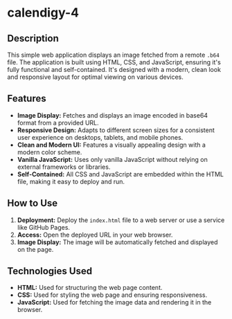 # calendigy-4

## Description

This simple web application displays an image fetched from a remote `.b64` file. The application is built using HTML, CSS, and JavaScript, ensuring it's fully functional and self-contained. It's designed with a modern, clean look and responsive layout for optimal viewing on various devices.

## Features

- **Image Display:** Fetches and displays an image encoded in base64 format from a provided URL.
- **Responsive Design:** Adapts to different screen sizes for a consistent user experience on desktops, tablets, and mobile phones.
- **Clean and Modern UI:** Features a visually appealing design with a modern color scheme.
- **Vanilla JavaScript:** Uses only vanilla JavaScript without relying on external frameworks or libraries.
- **Self-Contained:** All CSS and JavaScript are embedded within the HTML file, making it easy to deploy and run.

## How to Use

1.  **Deployment:** Deploy the `index.html` file to a web server or use a service like GitHub Pages.
2.  **Access:** Open the deployed URL in your web browser.
3.  **Image Display:** The image will be automatically fetched and displayed on the page.

## Technologies Used

-   **HTML:** Used for structuring the web page content.
-   **CSS:** Used for styling the web page and ensuring responsiveness.
-   **JavaScript:** Used for fetching the image data and rendering it in the browser.
```
